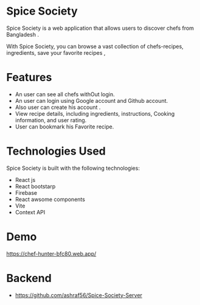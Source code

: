 # **Spice Society**

Spice Society is a web application that allows users to discover  chefs from Bangladesh . 

With Spice Society, you can browse a vast collection of chefs-recipes, ingredients, save your favorite recipes ,

# **Features**

- An user can see all chefs withOut login.
- An user can login using Google account and Github account.
- Also user can create his account .
- View recipe details, including ingredients, instructions, Cooking information, and user rating.
- User can bookmark his Favorite recipe.

# **Technologies Used**
Spice Society is built with the following technologies:
 - React js
 - React bootstarp
 - Firebase 
 - React awsome components
 - Vite 
 - Context API


# **Demo**

https://chef-hunter-bfc80.web.app/


# **Backend**

- https://github.com/ashraf56/Spice-Society-Server
